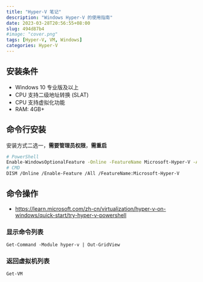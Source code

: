 ```yaml
---
title: "Hyper-V 笔记"
description: "Windows Hyper-V 的使用指南"
date: 2023-03-28T20:56:55+08:00
slug: 494d87b4
#image: "cover.png"
tags: [Hyper-V, VM, Windows]
categories: Hyper-V
---
```


## 安装条件

- Windows 10 专业版及以上
- CPU 支持二级地址转换 (SLAT)
- CPU 支持虚拟化功能
- RAM: 4GB+

## 命令行安装

安装方式二选一，**需要管理员权限**，**需重启**

```bash
# PowerShell
Enable-WindowsOptionalFeature -Online -FeatureName Microsoft-Hyper-V -All
# CMD
DISM /Online /Enable-Feature /All /FeatureName:Microsoft-Hyper-V
```

## 命令操作

- <https://learn.microsoft.com/zh-cn/virtualization/hyper-v-on-windows/quick-start/try-hyper-v-powershell>

### 显示命令列表

```pwsh
Get-Command -Module hyper-v | Out-GridView
```

### 返回虚拟机列表

```pwsh
Get-VM
```
